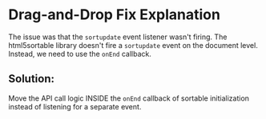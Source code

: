 # Drag-and-Drop Fix Explanation

The issue was that the `sortupdate` event listener wasn't firing. The html5sortable library doesn't fire a `sortupdate` event on the document level. Instead, we need to use the `onEnd` callback.

## Solution:
Move the API call logic INSIDE the `onEnd` callback of sortable initialization instead of listening for a separate event.

